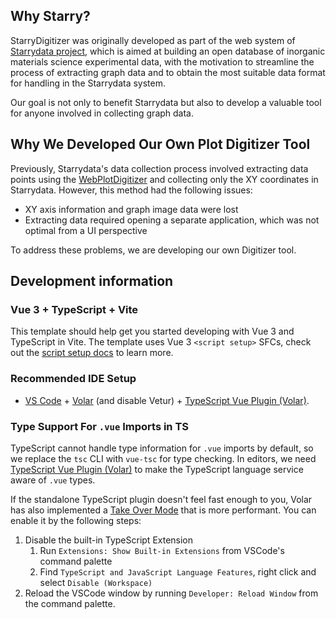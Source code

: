## Why Starry?

StarryDigitizer was originally developed as part of the web system of [Starrydata project](https://starrydata.org/),
which is aimed at building an open database of inorganic materials science experimental data,
with the motivation to streamline the process of extracting graph data
and to obtain the most suitable data format for handling in the Starrydata system.

Our goal is not only to benefit Starrydata but also to develop
a valuable tool for anyone involved in collecting graph data.

## Why We Developed Our Own Plot Digitizer Tool

Previously, Starrydata's data collection process involved extracting data points using the [WebPlotDigitizer](https://github.com/automeris-io/WebPlotDigitizer) and collecting only the XY coordinates in Starrydata. However, this method had the following issues:

- XY axis information and graph image data were lost
- Extracting data required opening a separate application, which was not optimal from a UI perspective

To address these problems, we are developing our own Digitizer tool.

## Development information

### Vue 3 + TypeScript + Vite

This template should help get you started developing with Vue 3 and TypeScript in Vite. The template uses Vue 3 `<script setup>` SFCs, check out the [script setup docs](https://v3.vuejs.org/api/sfc-script-setup.html#sfc-script-setup) to learn more.

### Recommended IDE Setup

- [VS Code](https://code.visualstudio.com/) + [Volar](https://marketplace.visualstudio.com/items?itemName=Vue.volar) (and disable Vetur) + [TypeScript Vue Plugin (Volar)](https://marketplace.visualstudio.com/items?itemName=Vue.vscode-typescript-vue-plugin).

### Type Support For `.vue` Imports in TS

TypeScript cannot handle type information for `.vue` imports by default, so we replace the `tsc` CLI with `vue-tsc` for type checking. In editors, we need [TypeScript Vue Plugin (Volar)](https://marketplace.visualstudio.com/items?itemName=Vue.vscode-typescript-vue-plugin) to make the TypeScript language service aware of `.vue` types.

If the standalone TypeScript plugin doesn't feel fast enough to you, Volar has also implemented a [Take Over Mode](https://github.com/johnsoncodehk/volar/discussions/471#discussioncomment-1361669) that is more performant. You can enable it by the following steps:

1. Disable the built-in TypeScript Extension
   1. Run `Extensions: Show Built-in Extensions` from VSCode's command palette
   2. Find `TypeScript and JavaScript Language Features`, right click and select `Disable (Workspace)`
2. Reload the VSCode window by running `Developer: Reload Window` from the command palette.

